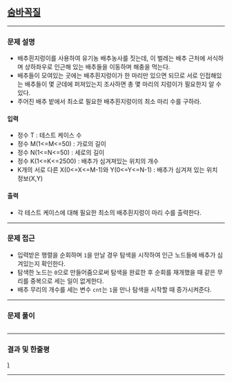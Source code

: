 
## [숨바꼭질](https://www.acmicpc.net/problem/1697)
---

### 문제 설명
- 배추흰지렁이를 사용하여 유기농 배추농사를 짓는데, 이 벌레는 배추 근처에 서식하며 상하좌우로 인근해 있는 배추들을 이동하며 해충을 먹는다. 
- 배추들이 모여있는 곳에는 배추흰지렁이가 한 마리만 있으면 되므로 서로 인접해있는 배추들이 몇 군데에 퍼져있는지 조사하면 총 몇 마리의 지렁이가 필요한지 알 수 있다.
- 주어진 배추 밭에서 최소로 필요한 배추흰지렁이의 최소 마리 수를 구하라.
#### 입력
- 정수 T : 테스트 케이스 수
- 정수 M(1<=M<=50) : 가로의 길이
- 정수 N(1<=N<=50) : 세로의 길이
- 정수 K(1<=K<=2500) : 배추가 심겨져있는 위치의 개수
- K개의 서로 다른 X(0<=X<=M-1)와 Y(0<=Y<=N-1) : 배추가 심겨져 있는 위치 정보(X,Y)

#### 출력
- 각 테스트 케이스에 대해 필요한 최소의 배추흰지렁이 마리 수를 출력한다.
---

### 문제 접근
- 입력받은 행렬을 순회하며 `1`을 만날 경우 탐색을 시작하여 인근 노드들에 배추가 심겨있는지 확인한다.
- 탐색한 노드는 `0`으로 만들어줌으로써 탐색을 완료한 후 순회를 재개했을 때 같은 무리를 중복으로 세는 일이 없게한다.
- 배추 무리의 개수를 세는 변수 `cnt`는 `1`을 만나 탐색을 시작할 때 증가시켜준다.
---

### 문제 풀이
``` Python

```
---

### 결과 및 한줄평
[)](https://www.acmicpc.net/source/37062675)

---